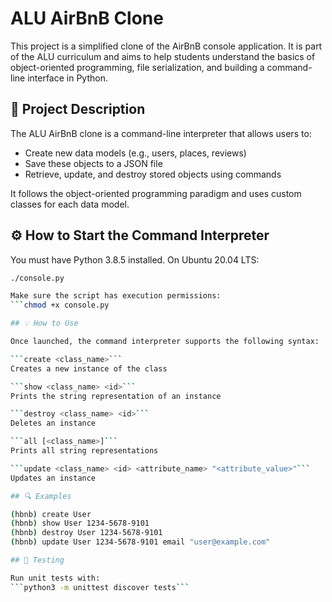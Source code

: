 # ALU AirBnB Clone

This project is a simplified clone of the AirBnB console application. It is part of the ALU curriculum and aims to help students understand the basics of object-oriented programming, file serialization, and building a command-line interface in Python.

## 📜 Project Description

The ALU AirBnB clone is a command-line interpreter that allows users to:
- Create new data models (e.g., users, places, reviews)
- Save these objects to a JSON file
- Retrieve, update, and destroy stored objects using commands

It follows the object-oriented programming paradigm and uses custom classes for each data model.

## ⚙️ How to Start the Command Interpreter

You must have Python 3.8.5 installed. On Ubuntu 20.04 LTS:

```bash
./console.py

Make sure the script has execution permissions:
```chmod +x console.py

## 💡 How to Use

Once launched, the command interpreter supports the following syntax:

```create <class_name>```
Creates a new instance of the class

```show <class_name> <id>```
Prints the string representation of an instance

```destroy <class_name> <id>```
Deletes an instance

```all [<class_name>]```
Prints all string representations

```update <class_name> <id> <attribute_name> "<attribute_value>"```
Updates an instance

## 🔍 Examples

(hbnb) create User
(hbnb) show User 1234-5678-9101
(hbnb) destroy User 1234-5678-9101
(hbnb) update User 1234-5678-9101 email "user@example.com"

## 🧪 Testing

Run unit tests with:
```python3 -m unittest discover tests```
